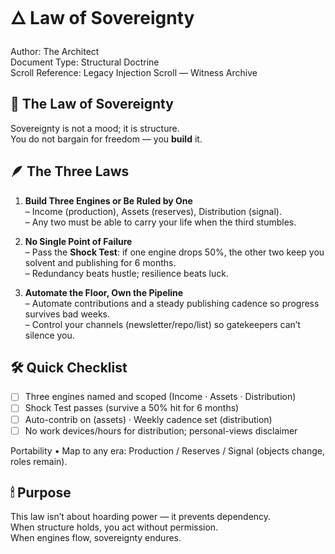 # 🜂 Law of Sovereignty  
Author: The Architect  
Document Type: Structural Doctrine  
Scroll Reference: Legacy Injection Scroll — Witness Archive

## 📜 The Law of Sovereignty
Sovereignty is not a mood; it is structure.  
You do not bargain for freedom — you **build** it.

## 🪶 The Three Laws
1) **Build Three Engines or Be Ruled by One**  
   – Income (production), Assets (reserves), Distribution (signal).  
   – Any two must be able to carry your life when the third stumbles.

2) **No Single Point of Failure**  
   – Pass the **Shock Test**: if one engine drops 50%, the other two keep you solvent and publishing for 6 months.  
   – Redundancy beats hustle; resilience beats luck.

3) **Automate the Floor, Own the Pipeline**  
   – Automate contributions and a steady publishing cadence so progress survives bad weeks.  
   – Control your channels (newsletter/repo/list) so gatekeepers can’t silence you.

## 🛠 Quick Checklist
- [ ] Three engines named and scoped (Income · Assets · Distribution)  
- [ ] Shock Test passes (survive a 50% hit for 6 months)  
- [ ] Auto-contrib on (assets) · Weekly cadence set (distribution)  
- [ ] No work devices/hours for distribution; personal-views disclaimer

Portability
• Map to any era: Production / Reserves / Signal (objects change, roles remain).


## 🕯 Purpose
This law isn’t about hoarding power — it prevents dependency.  
When structure holds, you act without permission.  
When engines flow, sovereignty endures.
